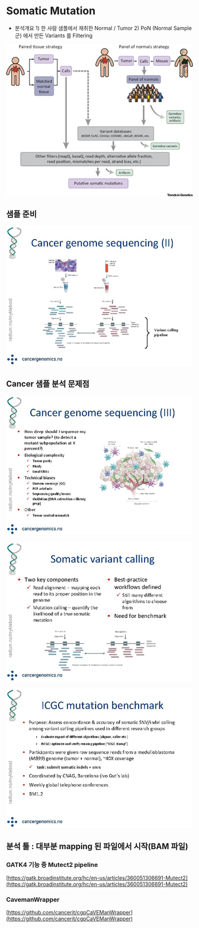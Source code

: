 # Somatic Mutation

* 분석개요  1\) 한 사람 샘플에서 채취한 Normal / Tumor 2\) PoN \(Normal Sample 군\) 에서 만든 Variants 를 Filtering  

![](../../.gitbook/assets/image%20%2853%29.png)

## 샘플 준비

![](../../.gitbook/assets/image%20%2870%29.png)







## Cancer 샘플 분석  문제점



![](../../.gitbook/assets/image%20%2810%29.png)

![](../../.gitbook/assets/image%20%285%29.png)

![](../../.gitbook/assets/image%20%2847%29.png)

## 분석 툴 : 대부분 mapping 된 파일에서 시작\(BAM 파일\)

### GATK4 기능 중 Mutect2 pipeline

[https://gatk.broadinstitute.org/hc/en-us/articles/360051306691-Mutect2](https://gatk.broadinstitute.org/hc/en-us/articles/360051306691-Mutect2)

### CavemanWrapper

[https://github.com/cancerit/cgpCaVEManWrapper](https://github.com/cancerit/cgpCaVEManWrapper)

  


